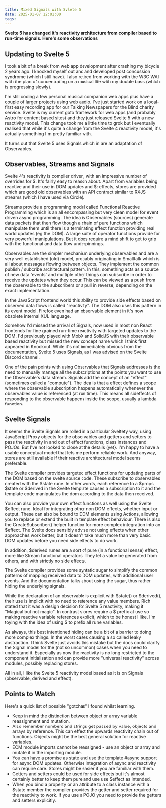 ```yaml
---
title: Mixed Signals with Svlete 5
date: 2025-01-07 12:01:00
tags:
---
```


**Svelte 5 has changed it's reactivity architecture from compiler based to run-time signals. Here's some observations**

## Updating to Svelte 5

I took a bit of a break from web app development after crashing my bicycle 2 years ago. I knocked myself out and and developed post concussion syndrome (which I still have). I also retired from working with the W3C WAI with the plan of concentrating on a musical life with my double bass (which is progressing slowly).

I'm still coding a few personal musical companion web apps plus have a couple of larger projects using web audio. I've just started work on a local-first easy recording app for our Talking Newspapers for the Blind charity service. Svelte is my current goto framework for web apps (and probably Astro for content based sites) and they just released Svelte 5 with a new reactivity model. This change took me a little time to grok but I eventually realised that while it's quite a change from the Svelte 4 reactivity model, it's actually something I'm pretty familiar with.

It turns out that Svelte 5 uses Signals which in are an adaptation of Observables.

## Observables, Streams and Signals

Svelte 4's reactivity is compiler driven, with an impressive number of overrides for $. It's fairly easy to reason about. Apart from variables being reactive and their use in DOM updates and $: effects, stores are provided which are good old observables with an API contract similar to RXJS streams (which I have used via Circle).

Streams provide a programming model called Functional Reactive Programming which is an all encompassing but very clean model for event driven async programming. The idea is Observables (sources) generate data packets that then flow though a chain of pure functions which manipulate them until there is a terminating effect function providing real world updates (eg the DOM). A large suite of operator functions provide for very powerful manipulations. But it does require a mind shift to get to grip with the functional and data flow underpinnings.

Observables are the simpler mechanism underlying observables and are a very well established (old) model, probably originating in Smalltalk which is all about messages flowing between objects. They implement the common publish / subcribe architectural pattern. In this, something acts as a source of new data 'events' and multiple other things can subscribe in order to receive the updates when they occur. This can be viewed as a push from the observable to the subscribers or a pull in reverse, depending on the exact implementation.

In the JavaScript frontend world this ability to provide side effects based on observed data flows is called "reactivity". The DOM also uses this pattern in its event model. Firefox even had an observable element in it's now obsolete internal XUL language.

Somehow I'd missed the arrival of Signals, now used in most non React frontends for fine grained run-time reactivity with targeted updates to the DOM. I'd previously played with MobX and SolidJS with their observable based reactivity but missed the new concept name which I think first appeared in Knockout. While it's not immediately obvious from the documentation, Svelte 5 uses Signals, as I was advised on the Svelte Discord channel.

One of the pain points with using Observables that Signals addresses is the need to manually manage all the subscriptions at the points you want to use the Observable's data stream. Signals add the concept of an "effect" (sometimes called a "compute"). The idea is that a effect defines a scope where the observable subscription happens automatically whenever the observables value is referenced (at run time). This means all sideffects of responding to the observable happens inside the scope, usually a lambda function.

## Svelte Signals

It seems the Svelte Signals are rolled in a particular Sveltety way, using JavaScript Proxy objects for the observables and getters and setters to pass the reactivity in and out of effect functions, class instances and POJOs. But I've not looked to close at the details (yet}. I'm happy to have a usable conceptual model that lets me perform reliable work. And anyway, stores are still available if their reactive architectural model seems preferable.

The Svelte compiler provides targeted effect functions for updating parts of the DOM based on the svelte source code. These subscribe to observables created with the $state rune. In other words, each reference to a $props, $state or $derived in the Svelte template causes a subscription to it and the template code manipulates the dom according to the data then received.

You can also provide your own effect functions as well using the Svelte $effect rune. Ideal for integrating other non DOM effects, whether input or output. These can also be bound to DOM elements using Actions, allowing you to replace or extend the built in template effect behaviour. There is also the CreateSubscriber() helper function for more complex integration into an $effect. The Svelte docs sensibly advise not using effects when other approaches work better, but it doesn't take much more than very basic DOM updates before you need side effects to do work.

In addition, $derived runes are a sort of pure (in a functional sense) effect, more like Stream functional operators. They let a value be generated from others, and with strictly no side effects.

The Svelte compiler provides some syntatic sugar to simplify the common patterns of mapping received data to DOM updates, with additional user events. And the documentation talks about using the sugar, thus rather hiding the underlying signals.

While the declaration of an observable is explicit with $state() or $derived(), their use is implicit with no need to reference any value members. Rich stated that it was a design decision for Svelte 5 reactivity, making it "Magical but not magic". In contrast stores require a $ prefix at use so making reactive variable references explicit, which to be honest I like. I'm toying with the idea of using $ to prefix all rune variables.

As always, this best intentioned hiding can be a bit of a barrier to doing more complex things. In the worst cases causing a so called leaky abstraction. I think Svelte just avoids this mistake but the docs could clarify the Signal model for the (not so uncommon) cases when you need to understand it. Especially as now the reactivity is no long restricted to the component initialisation and can provide more "universal reactivity" across modules, possibly replacing stores.

All in all, I like the Svelte 5 reactivity model based as it is on Signals (observable, derived and effect).

## Points to Watch

Here's a quick list of possible "gotchas" I found whilst learning.

- Keep in mind the distinction between object or array variable reassignment and mutation.
- Also remember numbers and strings get passed by value, objects and arrays by reference. This can effect the upwards reactivity chain out of functions. Objects might be the best general solution for reactive variables.
- ECM module imports cannot be reassigned - use an object or array and mutate it in the importing module.
- You can have a promise as state and use the template #async support for async DOM updates. Otherwise integration of async and reactivity can require care. Stores might be easier if you are familiar with them.
- Getters and setters could be used for side effects but it's almost certainly better to keep them pure and use use $effect as intended.
- When you bind a property or an attribute to a class instance with a $state member the compiler provides the getter and setter required for the reactivity to work. If you use a POJO you need to provide the getters and setters explicitly.
